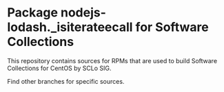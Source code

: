 # Package nodejs-lodash._isiterateecall for Software Collections

This repository contains sources for RPMs that are used
to build Software Collections for CentOS by SCLo SIG.

Find other branches for specific sources.
